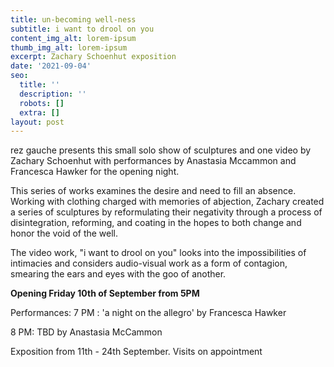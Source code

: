 ```yaml
---
title: un-becoming well-ness
subtitle: i want to drool on you
content_img_alt: lorem-ipsum
thumb_img_alt: lorem-ipsum
excerpt: Zachary Schoenhut exposition
date: '2021-09-04'
seo:
  title: ''
  description: ''
  robots: []
  extra: []
layout: post
---
```

rez gauche presents this small solo show of sculptures and one video by Zachary Schoenhut with performances by Anastasia Mccammon and Francesca Hawker for the opening night.

This series of works examines the desire and need to fill an absence. Working with clothing charged with memories of abjection, Zachary created a series of sculptures by reformulating their negativity through a process of disintegration, reforming, and coating in the hopes to both change and honor the void of the well.

The video work, "i want to drool on you" looks into the impossibilities of intimacies and considers audio-visual work as a form of contagion, smearing the ears and eyes with the goo of another.

**Opening Friday 10th of September from 5PM**

Performances:
7 PM : 'a night on the allegro' by Francesca Hawker

8 PM: TBD by Anastasia McCammon


Exposition from 11th - 24th September.
Visits on appointment
